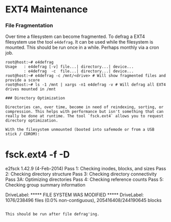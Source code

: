 # EXT4 Maintenance

### File Fragmentation

Over time a filesystem can become fragmented. To defrag a EXT4 filesystem use the tool `e4defrag`. It can be used while the filesystem is mounted. This should be run once in a while. Perhaps monthly via a cron job.


```
root@host:~# e4defrag
Usage   : e4defrag [-v] file...| directory...| device...
        : e4defrag  -c  file...| directory...| device...
root@host:~# e4defrag -c /mnt/<drive> # Will show fragmented files and provide a score 
root@host:~# ls -1 /mnt | xargs -n1 e4defrag -v # Will defrag all EXT4 drives mounted in /mnt

### Directory Optimization

Directories can, over time, become in need of reindexing, sorting, or compression. This helps with performance but isn't something that can really be done at runtime. The tool `fsck.ext4` allows you to request directory optimization.

With the filesystem unmounted (booted into safemode or from a USB stick / CDROM):

```
# fsck.ext4 -f -D <device>
e2fsck 1.42.9 (4-Feb-2014)
Pass 1: Checking inodes, blocks, and sizes
Pass 2: Checking directory structure
Pass 3: Checking directory connectivity
Pass 3A: Optimizing directories
Pass 4: Checking reference counts
Pass 5: Checking group summary information

DriveLabel: ***** FILE SYSTEM WAS MODIFIED *****
DriveLabel: 1076/238496 files (0.0% non-contiguous), 205416408/244190645 blocks
```

This should be run after file defrag'ing.
